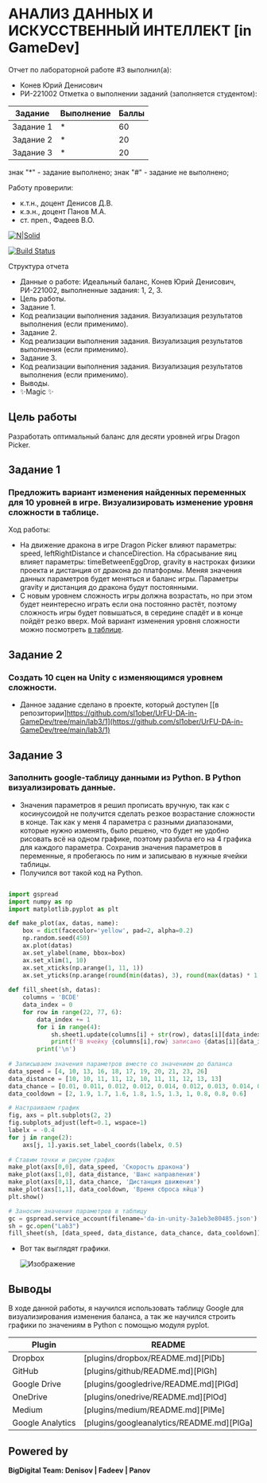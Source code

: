 # АНАЛИЗ ДАННЫХ И ИСКУССТВЕННЫЙ ИНТЕЛЛЕКТ [in GameDev]
Отчет по лабораторной работе #3 выполнил(а):
- Конев Юрий Денисович
- РИ-221002
Отметка о выполнении заданий (заполняется студентом):

| Задание | Выполнение | Баллы |
| ------ | ------ | ------ |
| Задание 1 | * | 60 |
| Задание 2 | * | 20 |
| Задание 3 | * | 20 |

знак "*" - задание выполнено; знак "#" - задание не выполнено;

Работу проверили:
- к.т.н., доцент Денисов Д.В.
- к.э.н., доцент Панов М.А.
- ст. преп., Фадеев В.О.

[![N|Solid](https://cldup.com/dTxpPi9lDf.thumb.png)](https://nodesource.com/products/nsolid)

[![Build Status](https://travis-ci.org/joemccann/dillinger.svg?branch=master)](https://travis-ci.org/joemccann/dillinger)

Структура отчета

- Данные о работе: Идеальный баланс, Конев Юрий Денисович, РИ-221002, выполненные задания: 1, 2, 3.
- Цель работы.
- Задание 1.
- Код реализации выполнения задания. Визуализация результатов выполнения (если применимо).
- Задание 2.
- Код реализации выполнения задания. Визуализация результатов выполнения (если применимо).
- Задание 3.
- Код реализации выполнения задания. Визуализация результатов выполнения (если применимо).
- Выводы.
- ✨Magic ✨

## Цель работы
Разработать оптимальный баланс для десяти уровней игры Dragon Picker.

## Задание 1
### Предложить вариант изменения найденных переменных для 10 уровней в игре. Визуализировать изменение уровня сложности в таблице. 
Ход работы:
- На движение дракона в игре Dragon Picker влияют параметры: speed, leftRightDistance и chanceDirection. На сбрасывание яиц влияет параметры: timeBetweenEggDrop, gravity в настроках физики проекта и дистанция от дракона до платформы. Меняя значения данных параметров будет меняться и баланс игры. Параметры gravity и дистанция до дракона будут постоянными.
-  С новым уровнем сложность игры должна возрастать, но при этом будет неинтересно играть если она постоянно растёт, поэтому сложность игры будет повышаться, в середине спадёт и в конце пойдёт резко вверх. Мой вариант изменения уровня сложности можно посмотреть [в таблице](https://docs.google.com/spreadsheets/d/1UTtf5xSRB9uvGViAs19RiU6ARo-Jy_p_CBMbvY3gqdU/edit#gid=0).


## Задание 2
### Создать 10 сцен на Unity с изменяющимся уровнем сложности.

- Данное задание сделано в проекте, который доступен [[в репозитории]https://github.com/sl1ober/UrFU-DA-in-GameDev/tree/main/lab3/1](https://github.com/sl1ober/UrFU-DA-in-GameDev/tree/main/lab3/1)


## Задание 3
### Заполнить google-таблицу данными из Python. В Python визуализировать данные.

- Значения параметров я решил прописать вручную, так как с косинусоидой не получится сделать резкое возрастание сложности в конце. Так как у меня 4 параметра с разными диапазонами, которые нужно изменять, было решено, что будет не удобно рисовать всё на одном графике, поэтому разбила его на 4 графика для каждого параметра. Сохранив значения параметров в переменные, я пробегаюсь по ним и записываю в нужные ячейки таблицы.
- Получился вот такой код на Python.

```py

import gspread
import numpy as np
import matplotlib.pyplot as plt

def make_plot(ax, datas, name):
    box = dict(facecolor='yellow', pad=2, alpha=0.2)
    np.random.seed(450)
    ax.plot(datas)
    ax.set_ylabel(name, bbox=box)
    ax.set_xlim(1, 10)
    ax.set_xticks(np.arange(1, 11, 1))
    ax.set_yticks(np.arange(round(min(datas), 3), round(max(datas) * 1.05, 3), round((max(datas)-min(datas))/5,3)))
    
def fill_sheet(sh, datas):
    columns = 'BCDE'
    data_index = 0
    for row in range(22, 77, 6):
        data_index += 1
        for i in range(4):
            sh.sheet1.update(columns[i] + str(row), datas[i][data_index])
            print(f'В ячейку {columns[i],row} записано {datas[i][data_index]}')
        print('\n')
       
# Записываем значения параметров вместе со значением до баланса
data_speed = [4, 10, 13, 16, 18, 17, 19, 20, 21, 23, 26]
data_distance = [10, 10, 11, 11, 12, 10, 11, 11, 12, 13, 13]
data_chance = [0.01, 0.011, 0.012, 0.012, 0.014, 0.012, 0.013, 0.014, 0.016, 0.017, 0.018]
data_cooldown = [2, 1.9, 1.7, 1.6, 1.8, 1.5, 1.3, 1, 0.8, 0.8, 0.6]

# Настраиваем график       
fig, axs = plt.subplots(2, 2)
fig.subplots_adjust(left=0.1, wspace=1)
labelx = -0.4
for j in range(2):
    axs[j, 1].yaxis.set_label_coords(labelx, 0.5)
    
# Ставим точки и рисуем график
make_plot(axs[0,0], data_speed, 'Скорость дракона')
make_plot(axs[1,0], data_distance, 'Шанс направления')
make_plot(axs[0,1], data_chance, 'Дистанция движения')
make_plot(axs[1,1], data_cooldown, 'Время сброса яйца')
plt.show()

# Заносим значения параметров в таблицу
gc = gspread.service_account(filename='da-in-unity-3a1eb3e80485.json')
sh = gc.open("Lab3")
fill_sheet(sh, [data_speed, data_distance, data_chance, data_cooldown])

```

- Вот так выглядят графики.

  ![Изображение]([Graphs.png](https://github.com/Yahchao02/lb3/blob/main/Graphs.png))


## Выводы

В ходе данной работы, я научился использовать таблицу Google для визуализирования изменения баланса, а так же научился строить графики по значениям в Python с помощью модуля pyplot.

| Plugin | README |
| ------ | ------ |
| Dropbox | [plugins/dropbox/README.md][PlDb] |
| GitHub | [plugins/github/README.md][PlGh] |
| Google Drive | [plugins/googledrive/README.md][PlGd] |
| OneDrive | [plugins/onedrive/README.md][PlOd] |
| Medium | [plugins/medium/README.md][PlMe] |
| Google Analytics | [plugins/googleanalytics/README.md][PlGa] |

## Powered by

**BigDigital Team: Denisov | Fadeev | Panov**
